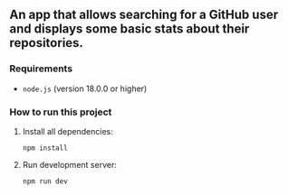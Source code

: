 ## An app that allows searching for a GitHub user and displays some basic stats about their repositories.

### Requirements

- `node.js` (version 18.0.0 or higher)

### How to run this project

1. Install all dependencies:
   ```console
   npm install
   ```
2. Run development server:
   ```console
   npm run dev
   ```
